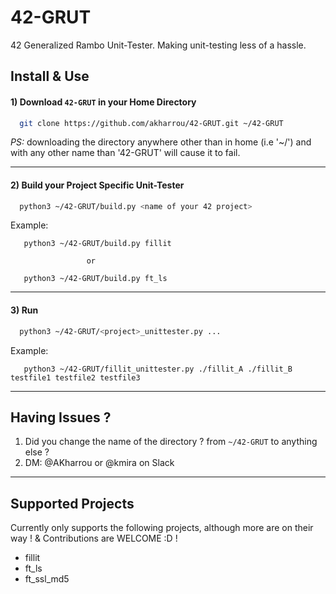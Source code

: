 # 42-GRUT
42 Generalized Rambo Unit-Tester. Making unit-testing less of a hassle.


## Install & Use

#### 1)  Download `42-GRUT` in your Home Directory
```bash
  git clone https://github.com/akharrou/42-GRUT.git ~/42-GRUT
```
*PS:* downloading the directory anywhere other than in home (i.e '~/') and
with any other name than '42-GRUT' will cause it to fail.

----
#### 2) Build your Project Specific Unit-Tester
```bash
  python3 ~/42-GRUT/build.py <name of your 42 project>
```
Example:
```
   python3 ~/42-GRUT/build.py fillit
   
                 or
   
   python3 ~/42-GRUT/build.py ft_ls
```
----
#### 3) Run
```bash
  python3 ~/42-GRUT/<project>_unittester.py ...
```
Example:
```
   python3 ~/42-GRUT/fillit_unittester.py ./fillit_A ./fillit_B testfile1 testfile2 testfile3
```
----

## Having Issues ?

 1) Did you change the name of the directory ? from `~/42-GRUT` to anything else ?
 2) DM: @AKharrou or @kmira on Slack

----
## Supported Projects

Currently only supports the following projects, although more are on their way ! & Contributions are WELCOME :D !

  * fillit
  * ft_ls
  * ft_ssl_md5
